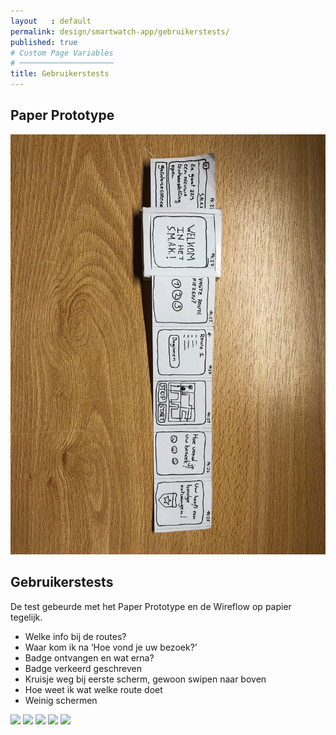 ```yaml
---
layout   : default
permalink: design/smartwatch-app/gebruikerstests/
published: true
# Custom Page Variables
# ─────────────────────
title: Gebruikerstests
---
```


Paper Prototype
---------------

<img src="../../../img/34072646_1003652399808922_6897091803720187904_n.jpg">

Gebruikerstests
---------------

De test gebeurde met het Paper Prototype en de Wireflow op papier tegelijk. <br>

- Welke info bij de routes?
- Waar kom ik na ‘Hoe vond je uw bezoek?’
- Badge ontvangen en wat erna? 
- Badge verkeerd geschreven
- Kruisje weg bij eerste scherm, gewoon swipen naar boven
- Hoe weet ik wat welke route doet
- Weinig schermen

<img src="../../../img/34038782_1004226719751490_5359209481269936128_n.jpg">
<img src="../../../img/34064649_1004227276418101_6388342851515711488_n.jpg">
<img src="../../../img/34119740_1004227273084768_6255449240458231808_n.jpg">
<img src="../../../img/34191052_1004227303084765_368999911917617152_n.jpg">
<img src="../../../img/34193734_1004226753084820_5701103528164982784_n.jpg">
